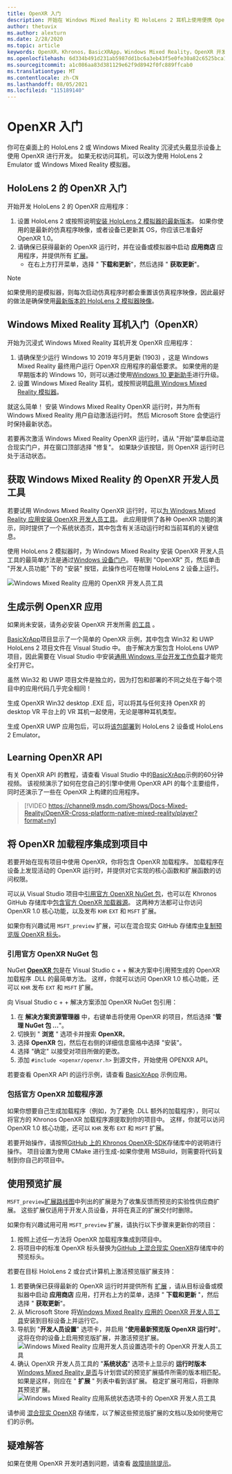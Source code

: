 ```yaml
---
title: OpenXR 入门
description: 开始在 Windows Mixed Reality 和 HoloLens 2 耳机上使用便携 OpenXR API 标准版。
author: thetuvix
ms.author: alexturn
ms.date: 2/28/2020
ms.topic: article
keywords: OpenXR，Khronos，BasicXRApp，Windows Mixed Reality，OpenXR 开发人员工具，DirectX，本机，本机应用，自定义引擎，中间件，入门，101，预览版扩展，OpenXR 运行时版本，系统状态
ms.openlocfilehash: 6d334b491d231ab5987dd1bc6a3eb43f5e0fe30a82c6525bca1935fbf1cd83bb
ms.sourcegitcommit: a1c086aa83d381129e62f9d8942f0fc889ffcab0
ms.translationtype: MT
ms.contentlocale: zh-CN
ms.lasthandoff: 08/05/2021
ms.locfileid: "115189140"
---
```

# <a name="getting-started-with-openxr"></a>OpenXR 入门

你可在桌面上的 HoloLens 2 或 Windows Mixed Reality 沉浸式头戴显示设备上使用 OpenXR 进行开发。  如果无权访问耳机，可以改为使用 HoloLens 2 Emulator 或 Windows Mixed Reality 模拟器。

## <a name="getting-started-with-openxr-for-hololens-2"></a>HoloLens 2 的 OpenXR 入门

开始开发 HoloLens 2 的 OpenXR 应用程序：

1. 设置 HoloLens 2 或按照说明[安装 HoloLens 2 模拟器的最新版本](../platform-capabilities-and-apis/using-the-hololens-emulator.md)。 如果你使用的是最新的仿真程序映像，或者设备已更新其 OS，你应该已准备好 OpenXR 1.0。
2. 请确保已获得最新的 OpenXR 运行时，并在设备或模拟器中启动 **应用商店** 应用程序，并提供所有 [扩展](openxr.md#roadmap)。
    * 在右上方打开菜单，选择 " **下载和更新**"，然后选择 " **获取更新**"。  

> [!NOTE]
> 如果使用的是模拟器，则每次启动仿真程序时都会重置该仿真程序映像，因此最好的做法是确保使用[最新版本的 HoloLens 2 模拟器映像](../platform-capabilities-and-apis/using-the-hololens-emulator.md)。

## <a name="getting-started-with-openxr-for-windows-mixed-reality-headsets"></a>Windows Mixed Reality 耳机入门（OpenXR）

开始为沉浸式 Windows Mixed Reality 耳机开发 OpenXR 应用程序：

1. 请确保至少运行 Windows 10 2019 年5月更新 (1903) ，这是 Windows Mixed Reality 最终用户运行 OpenXR 应用程序的最低要求。  如果使用的是早期版本的 Windows 10，则可以通过使用<a href="https://www.microsoft.com/software-download/windows10" target="_blank">Windows 10 更新助手</a>进行升级。
2. 设置 Windows Mixed Reality 耳机，或按照说明[启用 Windows Mixed Reality 模拟器](../platform-capabilities-and-apis/using-the-windows-mixed-reality-simulator.md)。

就这么简单！  安装 Windows Mixed Reality OpenXR 运行时，并为所有 Windows Mixed Reality 用户自动激活运行时。  然后 Microsoft Store 会使运行时保持最新状态。

若要再次激活 Windows Mixed Reality OpenXR 运行时，请从 "开始"菜单启动混合现实门户，并在窗口顶部选择 "修复"。  如果缺少该按钮，则 OpenXR 运行时已处于活动状态。<br>

## <a name="getting-the-openxr-developer-tools-for-windows-mixed-reality"></a>获取 Windows Mixed Reality 的 OpenXR 开发人员工具

若要试用 Windows Mixed Reality OpenXR 运行时，可以<a href="https://www.microsoft.com/store/productId/9n5cvvl23qbt" target="_blank">为 Windows Mixed Reality 应用安装 OpenXR 开发人员工具</a>。  此应用提供了各种 OpenXR 功能的演示，同时提供了一个系统状态页，其中包含有关活动运行时和当前耳机的关键信息。

使用 HoloLens 2 模拟器时，为 Windows Mixed Reality 安装 OpenXR 开发人员工具的最简单方法是通过[Windows 设备门户](../platform-capabilities-and-apis/using-the-windows-device-portal.md)。 导航到 "OpenXR" 页，然后单击 "开发人员功能" 下的 "安装" 按钮，此操作也可在物理 HoloLens 2 设备上运行。

![Windows Mixed Reality 应用的 OpenXR 开发人员工具](images/mixed-reality-openxr-developer-tools.png)

## <a name="building-a-sample-openxr-app"></a>生成示例 OpenXR 应用

如果尚未安装，请务必安装 OpenXR 开发所需 [的工具](../install-the-tools.md) 。

<a href="https://github.com/microsoft/OpenXR-MixedReality/tree/master/samples/BasicXrApp" target="_blank">BasicXrApp</a>项目显示了一个简单的 OpenXR 示例，其中包含 Win32 和 UWP HoloLens 2 项目文件在 Visual Studio 中。 由于解决方案包含 HoloLens UWP 项目，因此需要在 Visual Studio 中安装[通用 Windows 平台开发工作负载](../install-the-tools.md#installation-checklist)才能完全打开它。

虽然 Win32 和 UWP 项目文件是独立的，因为打包和部署的不同之处在于每个项目中的应用代码几乎完全相同！

生成 OpenXR Win32 desktop .EXE 后，可以将其与任何支持 OpenXR 的 desktop VR 平台上的 VR 耳机一起使用，无论是哪种耳机类型。

生成 OpenXR UWP 应用包后，可以将[该包部署](../platform-capabilities-and-apis/using-visual-studio.md)到 HoloLens 2 设备或 HoloLens 2 Emulator。

## <a name="learning-the-openxr-api"></a>Learning OpenXR API

有关 OpenXR API 的教程，请查看 Visual Studio 中的<a href="https://github.com/microsoft/OpenXR-MixedReality/tree/master/samples/BasicXrApp" target="_blank">BasicXrApp</a>示例的60分钟视频。  该视频演示了如何在您自己的引擎中使用 OpenXR API 的每个主要组件，同时还演示了一些在 OpenXR 上构建的应用程序。

>[!VIDEO https://channel9.msdn.com/Shows/Docs-Mixed-Reality/OpenXR-Cross-platform-native-mixed-reality/player?format=ny]

## <a name="integrate-the-openxr-loader-into-a-project"></a>将 OpenXR 加载程序集成到项目中

若要开始在现有项目中使用 OpenXR，你将包含 OpenXR 加载程序。  加载程序在设备上发现活动的 OpenXR 运行时，并提供对它实现的核心函数和扩展函数的访问权限。

可以从 Visual Studio 项目中[引用官方 OpenXR NuGet 包](#reference-official-openxr-nuget-package)，也可以在 Khronos GitHub 存储库中[包含官方 OpenXR 加载器源](#include-official-openxr-loader-source)。  这两种方法都可让你访问 OpenXR 1.0 核心功能，以及发布 `KHR` `EXT` 和 `MSFT` 扩展。

如果你有兴趣试用 `MSFT_preview` 扩展，可以在混合现实 GitHub 存储库[中复制预览版 OpenXR 标头](#using-preview-extensions)。

### <a name="reference-official-openxr-nuget-package"></a>引用官方 OpenXR NuGet 包

NuGet <a href="https://www.nuget.org/packages/OpenXR.Loader/" target="_blank"> **OpenXR** 包</a>是在 Visual Studio c + + 解决方案中引用预生成的 OpenXR 加载程序 .DLL 的最简单方法。  这样，你就可以访问 OpenXR 1.0 核心功能，还可以 `KHR` 发布 `EXT` 和 `MSFT` 扩展。

向 Visual Studio c + + 解决方案添加 OpenXR NuGet 包引用：
1. 在 **解决方案资源管理器** 中，右键单击将使用 OpenXR 的项目，然后选择 "**管理 NuGet 包 ...**"。
2. 切换到 " **浏览** " 选项卡并搜索 **OpenXR**。
3. 选择 **OpenXR** 包，然后在右侧的详细信息窗格中选择 "安装"。
4. 选择 "确定" 以接受对项目所做的更改。
5. 添加 `#include <openxr/openxr.h>` 到源文件，开始使用 OPENXR API。

若要查看 OpenXR API 的运行示例，请查看 <a href="https://github.com/microsoft/OpenXR-MixedReality/tree/master/samples/BasicXrApp" target="_blank">BasicXrApp</a> 示例应用。

### <a name="include-official-openxr-loader-source"></a>包括官方 OpenXR 加载程序源

如果你想要自己生成加载程序（例如，为了避免 .DLL 额外的加载程序），则可以将官方的 Khronos OpenXR 加载程序源提取到你的项目中。  这样，你就可以访问 OpenXR 1.0 核心功能，还可以 `KHR` 发布 `EXT` 和 `MSFT` 扩展。

若要开始操作，请按照<a href="https://github.com/KhronosGroup/OpenXR-SDK" target="_blank">GitHub 上的 Khronos OpenXR-SDK</a>存储库中的说明进行操作。  项目设置为使用 CMake 进行生成-如果你使用 MSBuild，则需要将代码复制到你自己的项目中。

## <a name="using-preview-extensions"></a>使用预览扩展

`MSFT_preview`[扩展路线图](openxr.md#roadmap)中列出的扩展是为了收集反馈而预览的实验性供应商扩展。  这些扩展仅适用于开发人员设备，并将在真正的扩展交付时删除。

如果你有兴趣试用可用 `MSFT_preview` 扩展，请执行以下步骤来更新你的项目：
1. 按照上述任一方法将 OpenXR 加载程序集成到项目中。
2. 将项目中的标准 OpenXR 标头替换为<a href="https://github.com/microsoft/OpenXR-MixedReality/tree/master/openxr_preview/include/openxr" target="_blank">GitHub 上混合现实 OpenXR</a>存储库中的预览标头。

若要在目标 HoloLens 2 或台式计算机上激活预览版扩展支持：
  1. 若要确保已获得最新的 OpenXR 运行时并提供所有 [扩展](openxr.md#roadmap) ，请从目标设备或模拟器中启动 **应用商店** 应用，打开右上方的菜单，选择 " **下载和更新** "，然后选择 " **获取更新**"。
  2. 从 Microsoft Store 将<a href="https://www.microsoft.com/store/productId/9n5cvvl23qbt" target="_blank">Windows Mixed Reality 应用的 OpenXR 开发人员工具</a>安装到目标设备上并运行它。
  3. 导航到 "**开发人员设置**" 选项卡，并启用 "**使用最新预览版 OpenXR 运行时**"。  这将在你的设备上启用预览版扩展，并激活预览扩展。
     ![Windows Mixed Reality 应用开发人员设置选项卡的 OpenXR 开发人员工具](images/mixed-reality-openxr-developer-tools-settings.png)
  4. 确认 OpenXR 开发人员工具的 "**系统状态**" 选项卡上显示的 **运行时版本** [Windows Mixed Reality 是否](openxr-getting-started.md#getting-the-openxr-developer-tools-for-windows-mixed-reality)与计划尝试的预览扩展插件所需的版本相匹配。  如果是这样，则应在 " **扩展** " 列表中看到该扩展。  稳定扩展可用后，将删除其预览扩展。<br />
     ![Windows Mixed Reality 应用系统状态选项卡的 OpenXR 开发人员工具](images/mixed-reality-openxr-developer-tools-status.png)

请参阅 <a href="https://github.com/microsoft/OpenXR-MixedReality#openxr-preview-extensions" target="_blank">混合现实 OpenXR</a> 存储库，以了解这些预览版扩展的文档以及如何使用它们的示例。

## <a name="troubleshooting"></a>疑难解答

如果在使用 OpenXR 开发时遇到问题，请查看 [故障排除提示](openxr-troubleshooting.md)。
